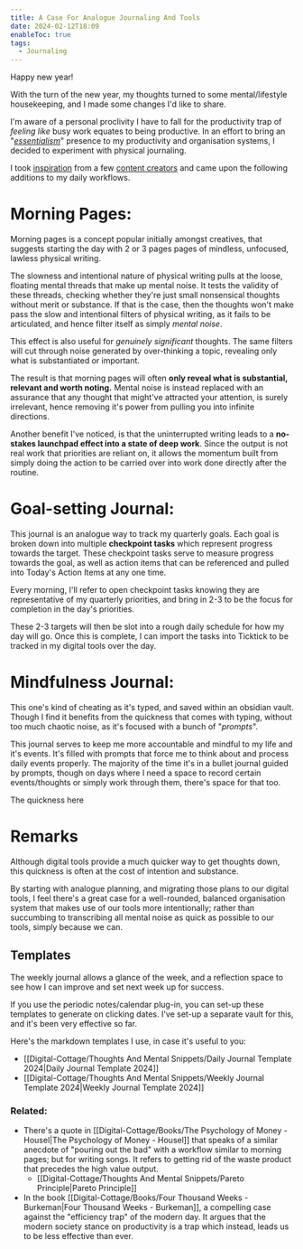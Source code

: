 ```yaml
---
title: A Case For Analogue Journaling And Tools
date: 2024-02-12T18:09
enableToc: true
tags:
  - Journaling
---
```

Happy new year! 

With the turn of the new year, my thoughts turned to some mental/lifestyle housekeeping, and I made some changes I'd like to share. 

I'm aware of a personal proclivity I have to fall for the productivity trap of *feeling* *like* busy work equates to being productive. In an effort to bring an "*[essentialism](https://www.youtube.com/watch?v=eDBYci4Vy2k)*" presence to my productivity and organisation systems, I decided to experiment with physical journaling. 

I took [inspiration](https://www.youtube.com/watch?v=inPnvN6PyLg) from a few [content creators](https://www.youtube.com/watch?v=E8vwGLMTx5I) and came upon the following additions to my daily workflows. 

# Morning Pages:

Morning pages is a concept popular initially amongst creatives, that suggests starting the day with 2 or 3 pages pages of mindless, unfocused,  lawless physical writing. 

The slowness and intentional nature of physical writing pulls at the loose, floating mental threads that make up mental noise. It tests the validity of these threads, checking whether they're just small nonsensical thoughts without merit or substance. If that is the case, then the thoughts won't make pass the slow and intentional filters of physical writing, as it fails to be articulated, and hence filter itself as simply *mental noise*. 

This effect is also useful for *genuinely significant* thoughts. The same filters will cut through noise generated by over-thinking a topic, revealing only what is substantiated or important. 

The result is that morning pages will often **only reveal what is substantial, relevant and worth noting.** Mental noise is instead replaced with an assurance that any thought that might've attracted your attention, is surely irrelevant, hence removing it's power from pulling you into infinite directions. 

Another benefit I've noticed, is that the uninterrupted writing leads to a **no-stakes launchpad effect into a state of deep work**. Since the output is not real work that priorities are reliant on, it allows the momentum built from simply doing the action to be carried over into work done directly after the routine. 

# Goal-setting Journal: 
This journal is an analogue way to track my quarterly goals. Each goal is broken down into multiple **checkpoint tasks** which represent progress towards the target. These checkpoint tasks serve to measure progress towards the goal, as well as action items that can be referenced and pulled into Today's Action Items at any one time. 

Every morning, I'll refer to open checkpoint tasks knowing they are representative of my quarterly priorities, and bring in 2-3 to be the focus for completion in the day's priorities. 

These 2-3 targets will then be slot into a rough daily schedule for how my day will go. Once this is complete, I can import the tasks into Ticktick to be tracked in my digital tools over the day. 

# Mindfulness Journal: 
This one's kind of cheating as it's typed, and saved within an obsidian vault. Though I find it benefits from the quickness that comes with typing, without too much chaotic noise, as it's focused with a bunch of "*prompts*". 

This journal serves to keep me more accountable and mindful to my life and it's events. It's filled with prompts that force me to think about and process daily events properly. The majority of the time it's in a bullet journal guided by prompts, though on days where I need a space to record certain events/thoughts or simply work through them, there's space for that too. 

The quickness here 

# Remarks
Although digital tools provide a much quicker way to get thoughts down, this quickness is often at the cost of intention and substance.

By starting with analogue planning, and migrating those plans to our digital tools, I feel there's a great case for a well-rounded, balanced organisation system that makes use of our tools more intentionally; rather than succumbing to transcribing all mental noise as quick as possible to our tools, simply because we can.  

## Templates
The weekly journal allows a glance of the week, and a reflection space to see how I can improve and set next week up for success. 

If you use the periodic notes/calendar plug-in, you can set-up these templates to generate on clicking dates. I've set-up a separate vault for this, and it's been very effective so far. 

Here's the markdown templates I use,  in case it's useful to you:
- [[Digital-Cottage/Thoughts And Mental Snippets/Daily Journal Template 2024|Daily Journal Template 2024]]
- [[Digital-Cottage/Thoughts And Mental Snippets/Weekly Journal Template 2024|Weekly Journal Template 2024]]

### Related: 
- There's a quote in [[Digital-Cottage/Books/The Psychology of Money - Housel|The Psychology of Money - Housel]] that speaks of a similar anecdote of "pouring out the bad" with a workflow similar to morning pages; but for writing songs. It refers to getting rid of the waste product that precedes the high value output. 
	- [[Digital-Cottage/Thoughts And Mental Snippets/Pareto Principle|Pareto Principle]] 
- In the book [[Digital-Cottage/Books/Four Thousand Weeks - Burkeman|Four Thousand Weeks - Burkeman]], a compelling case against the "efficiency trap" of the modern day. It argues that the modern society stance on productivity is a trap which instead, leads us to be less effective than ever. 


